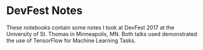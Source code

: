 # DevFest Notes

These notebooks contain some notes I took at DevFest 2017 at the University of St. Thomas in Minneapolis, MN. Both talks used demonstrated the use of TensorFlow for Machine Learning Tasks.
